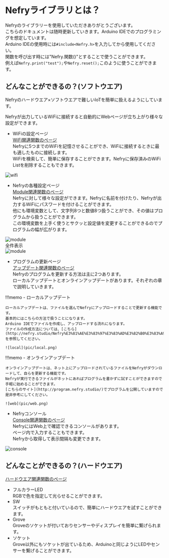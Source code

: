 # Nefryライブラリとは？

<!-- 
## addWifi
![2.3.0](pic/2.3.0.png)  

WiFiの設定を追加することができます。5つまでのWiFiを保存することができます。  
5つを超えた場合最も古いデータから削除されます。

||||
|:---:|:---:|:---:|
|引数1|String|接続したい端末のSSID|
|引数2|String|接続したい端末のパスワード|
|返り値|void|なし|
|具体例||Nefry.addWifi("SSID","Password");|
 -->
 
Nefryのライブラリーを使用していただきありがとうございます。  
こちらのドキュメントは随時更新していきます。Arduino IDEでのプログラミングを想定しています。  
Arduino IDEの使用時には```#include<Nefry.h>```を入力してから使用してください。  
関数を呼び出す時には"Nefry.関数()"とすることで使うことができます。  
例えば```Nefry.print("test");```や```Nefry.reset();```このように使うことができます。


## どんなことができるの？(ソフトウエア)

Nefryのハードウエア×ソフトウエアで難しいIoTを簡単に扱えるようにしています。  
  
Nefryが出力しているWiFiに接続すると自動的にWebページが立ち上がり様々な設定ができます。  
  
- WiFiの設定ページ  
[WiFi関連関数のページ](./WiFi関連関数/)  
Nefryに5つまでのWiFiを記憶させることができ、WiFiに接続するときに最も適したものに接続します。  
WiFiを検索して、簡単に保存することができます。Nefryに保存済みのWiFi Listを削除することもできます。

![wifi](pic/wifi.png)

- Nefryの各種設定ページ  
[Module関連関数のページ](./Module関連関数/)  
Nefryに対して様々な設定ができます。Nefryに名前を付けたり、Nefryが出力するWiFiにパスワードを付けることができます。  
他にも環境変数として、文字列8つと数値8つ扱うことができ、その値はプログラムから扱うことができます。  
この環境変数を上手く使うとサクッと設定値を変更することができるのでプログラムの幅が広がります。

![module](pic/module.png)  
全件表示  
![module](pic/modulefull.png)

- プログラムの更新ページ  
[アップデート関連関数のページ](./アップデート関連関数/)  
Nefryのプログラムを更新する方法は主に2つあります。  
ローカルアップデートとオンラインアップデートがあります。それぞれの章で説明していきます。

!!!memo
	- ローカルアップデート  
	  
	ローカルアップデートは、ファイルを選んでNefryにアップロードすることで更新する機能です。  
	基本的にはこちらの方法で扱うことになります。  
	Arduino IDEでファイルを作成し、アップロードする流れになります。  
	ファイルの作成方法については、[こちら](http://nefry.studio/Nefry%E3%81%AE%E3%83%97%E3%83%AD%E3%82%B0%E3%83%A9%E3%83%A0%E3%82%92%E6%9B%B8%E3%81%93%E3%81%86/)を参照してください。

	![local](pic/local.png)

!!!memo
	- オンラインアップデート  
	  
	オンラインアップデートは、ネット上にアップロードされているファイルをNefryがダウンロードして、自らを更新する機能です。  
	Nefryが実行できるファイルがネットにあればプログラムを書かずに試すことができますので手軽に始めることができます。  
	[こちらのサイト](http://program.nefry.studio/)でプログラムを公開していますので是非参考にしてください。  
	
	![web](pic/web.png)


- Nefryコンソール  
[Console関連関数のページ](./Console関連関数/)  
NefryにはWeb上で確認できるコンソールがあります。  
ページ内で入力することもできます。  
Nefryから取得して表示間隔も変更できます。  

![console](pic/console.png)


## どんなことができるの？(ハードウエア)
[ハードウエア関連関数のページ](./ハードウエア関連関数/)  

- フルカラーLED  
RGBで色を指定して光らせることができます。
- SW  
スイッチがもともと付いているので、簡単にハードウエアを試すことができます。
- Grove  
Groveのソケットが付いておりセンサーやディスプレイを簡単に繋げられます。
- ソケット  
Grove以外にもソケットが出ているため、Arduinoと同じようにLEDやセンサーを繋げることができます。
